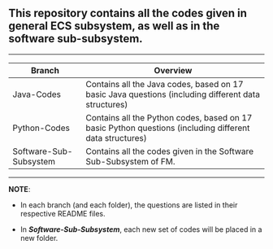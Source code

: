 ## This repository contains all the codes given in general ECS subsystem, as well as in the software sub-subsystem. ##

- - - -
   Branch     |   Overview
------------- | -------------
Java-Codes  | Contains all the Java codes, based on 17 basic Java questions (including different data structures)
Python-Codes  | Contains all the Python codes, based on 17 basic Python questions (including different data structures)
Software-Sub-Subsystem | Contains all the codes given in the Software Sub-Subsystem of FM.

- - - -
**NOTE**:

- In each branch (and each folder), the questions are listed in their respective README files.

- In ___Software-Sub-Subsystem___, each new set of codes will be placed in a new folder.
